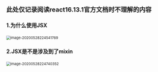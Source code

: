### 此处仅记录阅读react16.13.1官方文档时不理解的内容



#### 1.为什么使用JSX

<img src="C:\Users\19755\AppData\Roaming\Typora\typora-user-images\image-20200528224541769.png" alt="image-20200528224541769" style="zoom:67%;" />

#### 2.JSX是不是涉及到了mixin

<img src="C:\Users\19755\AppData\Roaming\Typora\typora-user-images\image-20200528224740352.png" alt="image-20200528224740352" style="zoom:67%;" />